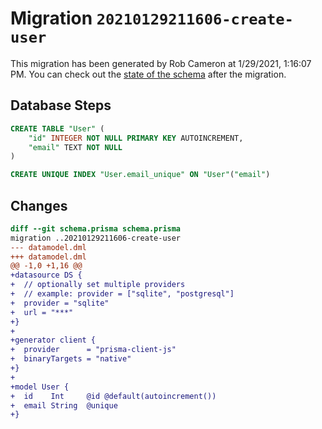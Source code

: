 # Migration `20210129211606-create-user`

This migration has been generated by Rob Cameron at 1/29/2021, 1:16:07 PM.
You can check out the [state of the schema](./schema.prisma) after the migration.

## Database Steps

```sql
CREATE TABLE "User" (
    "id" INTEGER NOT NULL PRIMARY KEY AUTOINCREMENT,
    "email" TEXT NOT NULL
)

CREATE UNIQUE INDEX "User.email_unique" ON "User"("email")
```

## Changes

```diff
diff --git schema.prisma schema.prisma
migration ..20210129211606-create-user
--- datamodel.dml
+++ datamodel.dml
@@ -1,0 +1,16 @@
+datasource DS {
+  // optionally set multiple providers
+  // example: provider = ["sqlite", "postgresql"]
+  provider = "sqlite"
+  url = "***"
+}
+
+generator client {
+  provider      = "prisma-client-js"
+  binaryTargets = "native"
+}
+
+model User {
+  id    Int     @id @default(autoincrement())
+  email String  @unique
+}
```


